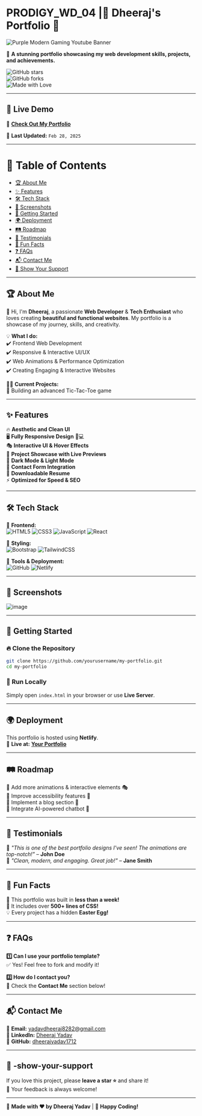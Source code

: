 # PRODIGY_WD_04 |🌟 **Dheeraj's Portfolio** 🚀  
![Purple Modern Gaming Youtube Banner](https://github.com/user-attachments/assets/11497bd5-31e7-4eb8-9bfb-ed8eb01e42c0)

🎨 **A stunning portfolio showcasing my web development skills, projects, and achievements.**  


![GitHub stars](https://img.shields.io/github/stars/dheerajyadav1712/PRODIGY_WD_04)  
![GitHub forks](https://img.shields.io/github/forks/dheerajyadav1712/PRODIGY_WD_04)  
![Made with Love](https://img.shields.io/badge/Made%20with-%E2%9D%A4-red)  

---

## 🔗 **Live Demo**  
🚀 **[Check Out My Portfolio](https://dheerajpersonalportfolio.netlify.app)**  

📌 **Last Updated:** `Feb 28, 2025`  

---

# 📌 **Table of Contents**  
- [🏆 About Me](#🏆-about-me)  
- [✨ Features](#✨-features)  
- [🛠 Tech Stack](#🛠-tech-stack)  
- [📸 Screenshots](#📸-screenshots)  
- [🚀 Getting Started](#🚀-getting-started)  
- [🌍 Deployment](#🌍-deployment)  
- [🛤 Roadmap](#🛤-roadmap)  
- [📝 Testimonials](#📝-testimonials)  
- [📌 Fun Facts](#📌-fun-facts)  
- [❓ FAQs](#❓-faqs)  
- [📬 Contact Me](#📬-contact-me)  
- [🌟 Show Your Support](#🌟-show-your-support)  

---

## 🏆 **About Me**  
👋 Hi, I'm **Dheeraj**, a passionate **Web Developer** & **Tech Enthusiast** who loves creating **beautiful and functional websites**. My portfolio is a showcase of my journey, skills, and creativity.  

💡 **What I do:**  
✔️ Frontend Web Development  
✔️ Responsive & Interactive UI/UX  
✔️ Web Animations & Performance Optimization  
✔️ Creating Engaging & Interactive Websites  

🧑‍💻 **Current Projects:**  
🎯 Building an advanced Tic-Tac-Toe game  

---

## ✨ **Features**  
🔥 **Aesthetic and Clean UI**  
🖥️ **Fully Responsive Design** 📱💻  
🎭 **Interactive UI & Hover Effects**  
🚀 **Project Showcase with Live Previews**  
🌙 **Dark Mode & Light Mode**  
📩 **Contact Form Integration**  
💾 **Downloadable Resume**  
⚡ **Optimized for Speed & SEO**  

---

## 🛠 **Tech Stack**  
🔹 **Frontend:**  
![HTML5](https://img.shields.io/badge/HTML5-%23E34F26.svg?style=for-the-badge&logo=html5&logoColor=white)  ![CSS3](https://img.shields.io/badge/CSS3-%231572B6.svg?style=for-the-badge&logo=css3&logoColor=white)  ![JavaScript](https://img.shields.io/badge/JavaScript-%23F7DF1E.svg?style=for-the-badge&logo=javascript&logoColor=black)  ![React](https://img.shields.io/badge/React-%2361DAFB.svg?style=for-the-badge&logo=react&logoColor=black)  

🔹 **Styling:**  
![Bootstrap](https://img.shields.io/badge/Bootstrap-%23563D7C.svg?style=for-the-badge&logo=bootstrap&logoColor=white)  ![TailwindCSS](https://img.shields.io/badge/TailwindCSS-%2338B2AC.svg?style=for-the-badge&logo=tailwind-css&logoColor=white)  

🔹 **Tools & Deployment:**  
![GitHub](https://img.shields.io/badge/GitHub-%23181717.svg?style=for-the-badge&logo=github&logoColor=white)  ![Netlify](https://img.shields.io/badge/Netlify-%2300C7B7.svg?style=for-the-badge&logo=netlify&logoColor=white)  

---

## 📸 **Screenshots**  


![image](https://github.com/user-attachments/assets/fa1d816b-9d63-46ba-8641-0515f70b35ab)

---

## 🚀 **Getting Started**  
### 🔥 Clone the Repository  
```sh
git clone https://github.com/yourusername/my-portfolio.git
cd my-portfolio
```
### 🏃 Run Locally  
Simply open `index.html` in your browser or use **Live Server**.

---

## 🌍 **Deployment**  
This portfolio is hosted using **Netlify**.  
🚀 **Live at:** **[Your Portfolio](https://dheerajpersonalportfolio.netlify.app/)**  

---

## 🛤 **Roadmap**  
🔹 Add more animations & interactive elements 🎭  
🔹 Improve accessibility features 🦾  
🔹 Implement a blog section 📝  
🔹 Integrate AI-powered chatbot 🤖  

---

## 📝 **Testimonials**  
💬 *"This is one of the best portfolio designs I've seen! The animations are top-notch!"* – **John Doe**  
💬 *"Clean, modern, and engaging. Great job!"* – **Jane Smith**  

---

## 📌 **Fun Facts**  
🚀 This portfolio was built in **less than a week!**  
🎨 It includes over **500+ lines of CSS!**  
💡 Every project has a hidden **Easter Egg!**  

---

## ❓ **FAQs**  
**1️⃣ Can I use your portfolio template?**  
✅ Yes! Feel free to fork and modify it!  

**2️⃣ How do I contact you?**  
📩 Check the **Contact Me** section below!  

---

## 📬 **Contact Me**  
📧 **Email:** [yadavdheeraj8282@gmail.com](mailto:yadavdheeraj8282@gmail.com)  
🔗 **LinkedIn:** [Dheeraj Yadav](https://www.linkedin.com/in/dheeraj-yadav-740a891a9/)  
🐙 **GitHub:** [dheerajyadav1712](https://github.com/dheerajyadav1712/)

---

## 🌟 **-show-your-support**  
If you love this project, please **leave a star ⭐** and share it!  
💬 Your feedback is always welcome!  

---

🎨 **Made with ❤️ by Dheeraj Yadav** | 🚀 **Happy Coding!**  

